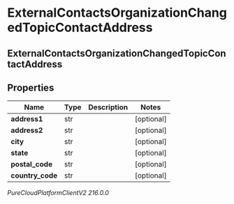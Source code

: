 # ExternalContactsOrganizationChangedTopicContactAddress

## ExternalContactsOrganizationChangedTopicContactAddress

## Properties

|Name | Type | Description | Notes|
|------------ | ------------- | ------------- | -------------|
| **address1** | str |  | [optional] |
| **address2** | str |  | [optional] |
| **city** | str |  | [optional] |
| **state** | str |  | [optional] |
| **postal_code** | str |  | [optional] |
| **country_code** | str |  | [optional] |



_PureCloudPlatformClientV2 216.0.0_

